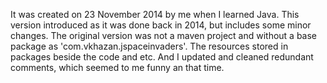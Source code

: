 It was created on 23 November 2014 by me when I learned Java.
This version introduced as it was done back in 2014, but includes some minor changes. The original version was not a maven project and without a base package as 'com.vkhazan.jspaceinvaders'. The resources stored in packages beside the code and etc. And I updated and cleaned redundant comments, which seemed to me funny an that time.
